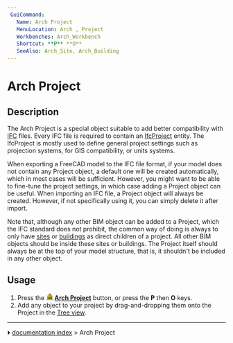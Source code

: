 ```yaml
---
 GuiCommand:
   Name: Arch Project
   MenuLocation: Arch , Project
   Workbenches: Arch_Workbench
   Shortcut: **P** **O**
   SeeAlso: Arch_Site, Arch_Building
---
```


# Arch Project

## Description

The Arch Project is a special object suitable to add better compatibility with [IFC](Arch_IFC.md) files. Every IFC file is required to contain an [IfcProject](https://standards.buildingsmart.org/IFC/RELEASE/IFC4_1/FINAL/HTML/schema/ifckernel/lexical/ifcproject.htm) entity. The IfcProject is mostly used to define general project settings such as projection systems, for GIS compatibility, or units systems.

When exporting a FreeCAD model to the IFC file format, if your model does not contain any Project object, a default one will be created automatically, which in most cases will be sufficient. However, you might want to be able to fine-tune the project settings, in which case adding a Project object can be useful. When importing an IFC file, a Project object will always be created. However, if not specifically using it, you can simply delete it after import.

Note that, although any other BIM object can be added to a Project, which the IFC standard does not prohibit, the common way of doing is always to only have [sites](Arch_Site.md) or [buildings](Arch_Building.md) as direct children of a project. All other BIM objects should be inside these sites or buildings. The Project itself should always be at the top of your model structure, that is, it shouldn\'t be included in any other object.

## Usage

1.  Press the **<img src="images/Arch_Project.svg" width=16px> [Arch Project](Arch_Project.md)** button, or press the **P** then **O** keys.
2.  Add any object to your project by drag-and-dropping them onto the Project in the [Tree view](Tree_view.md).



---
⏵ [documentation index](../README.md) > Arch Project
